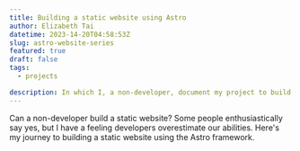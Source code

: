 ```yaml
---
title: Building a static website using Astro
author: Elizabeth Tai
datetime: 2023-14-20T04:58:53Z
slug: astro-website-series
featured: true
draft: false
tags:
  - projects

description: In which I, a non-developer, document my project to build a static website using Hugo.
---
```


Can a non-developer build a static website? Some people enthusiastically say yes, but I have a feeling developers overestimate our abilities. Here's my journey to building a static website using the Astro framework.
